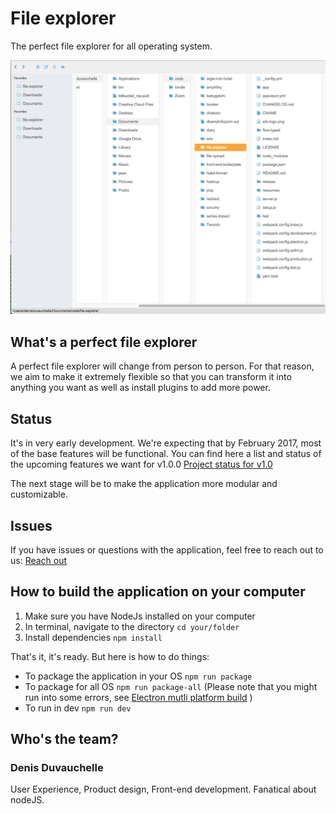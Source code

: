 # File explorer

The perfect file explorer for all operating system.

![Screenshot](https://github.com/desduvauchelle/file-explorer/raw/master/instructions/assets/screenshot.png)

## What's a perfect file explorer

A perfect file explorer will change from person to person. For that reason, we aim to make it extremely flexible so that you can transform it into anything you want as well as install plugins to add more power.

## Status

It's in very early development. We're expecting that by February 2017, most of the base features will be functional. You can find here a list and status of the upcoming features we want for v1.0.0 [Project status for v1.0](https://github.com/desduvauchelle/file-explorer/projects/1)

The next stage will be to make the application more modular and customizable.

## Issues

If you have issues or questions with the application, feel free to reach out to us: [Reach out](https://github.com/desduvauchelle/file-explorer/issues)

## How to build the application on your computer

1. Make sure you have NodeJs installed on your computer
2. In terminal, navigate to the directory `cd your/folder`
3. Install dependencies `npm install`

That's it, it's ready. But here is how to do things:

- To package the application in your OS `npm run package`
- To package for all OS `npm run package-all` (Please note that you might run into some errors, see [Electron mutli platform build](https://github.com/electron-userland/electron-builder/wiki/Multi-Platform-Build) )
- To run in dev `npm run dev`

## Who's the team?

### Denis Duvauchelle

User Experience, Product design, Front-end development. Fanatical about nodeJS.
